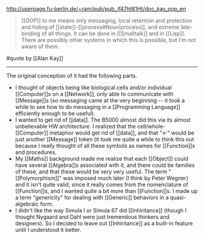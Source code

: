 http://userpage.fu-berlin.de/~ram/pub/pub_jf47ht81Ht/doc_kay_oop_en

> [[OOP]] to me means only messaging, local retention and protection and hiding of [[state]]-[[process#Noun|process]], and extreme late-binding of all things. It can be done in [[Smalltalk]] and in [[Lisp]]. There are possibly other systems in which this is possible, but I'm not aware of them.

#quote  by [[Alan Kay]]

---

The original conception of it had the following parts.

- I thought of objects being like biological cells and/or individual [[Computer]]s on a [[Network]], only able to communicate with [[Message]]s (so messaging came at the very beginning -- it took a while to see how to do messaging in a [[Programming Language]] efficiently enough to be useful).
- I wanted to get rid of [[data]]. The B5000 almost did this via its almost unbelievable HW architecture. I realized that the cell/whole-[[Computer]] metaphor would get rid of [[data]], and that "<-" would be just another [[Message]] token (it took me quite a while to think this out because I really thought of all these symbols as names for [[Function]]s and procedures.
- My [[Maths]] background made me realize that each [[Object]] could have several [[Algebra]]s associated with it, and there could be families of these, and that these would be very very useful. The term "[[Polymorphism]]" was imposed much later (I think by Peter Wegner) and it isn't quite valid, since it really comes from the nomenclature of [[Function]]s, and I wanted quite a bit more than [[Function]]s. I made up a term "genericity" for dealing with [[Generic]] behaviors in a quasi-algebraic form.
- I didn't like the way Simula I or Simula 67 did [[Inhiritance]] (though I thought Nygaard and Dahl were just tremendous thinkers and designers). So I decided to leave out [[Inhiritance]] as a built-in feature until I understood it better.
